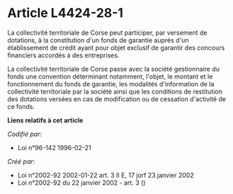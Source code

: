 # Article L4424-28-1

La collectivité territoriale de Corse peut participer, par versement de dotations, à la constitution d'un fonds de garantie
auprès d'un établissement de crédit ayant pour objet exclusif de garantir des concours financiers accordés à des entreprises.

La collectivité territoriale de Corse passe avec la société gestionnaire du fonds une convention déterminant notamment,
l'objet, le montant et le fonctionnement du fonds de garantie, les modalités d'information de la collectivité territoriale
par la société ainsi que les conditions de restitution des dotations versées en cas de modification ou de cessation
d'activité de ce fonds.

**Liens relatifs à cet article**

_Codifié par_:

  - Loi n°96-142 1996-02-21

_Créé par_:

  - Loi n°2002-92 2002-01-22 art. 3 II E, 17 jorf 23 janvier 2002
  - Loi n°2002-92 du 22 janvier 2002 - art. 3 ()
